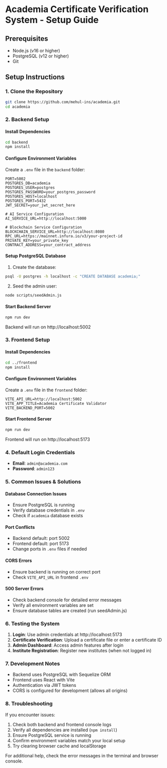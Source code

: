 # Academia Certificate Verification System - Setup Guide

## Prerequisites
- Node.js (v16 or higher)
- PostgreSQL (v12 or higher)
- Git

## Setup Instructions

### 1. Clone the Repository
```bash
git clone https://github.com/mehul-ins/academia.git
cd academia
```

### 2. Backend Setup

#### Install Dependencies
```bash
cd backend
npm install
```

#### Configure Environment Variables
Create a `.env` file in the `backend` folder:
```env
PORT=5002
POSTGRES_DB=academia
POSTGRES_USER=postgres
POSTGRES_PASSWORD=your_postgres_password
POSTGRES_HOST=localhost
POSTGRES_PORT=5432
JWT_SECRET=your_jwt_secret_here

# AI Service Configuration
AI_SERVICE_URL=http://localhost:5000

# Blockchain Service Configuration  
BLOCKCHAIN_SERVICE_URL=http://localhost:8080
RPC_URL=https://mainnet.infura.io/v3/your-project-id
PRIVATE_KEY=your_private_key
CONTRACT_ADDRESS=your_contract_address
```

#### Setup PostgreSQL Database
1. Create the database:
```bash
psql -U postgres -h localhost -c "CREATE DATABASE academia;"
```

2. Seed the admin user:
```bash
node scripts/seedAdmin.js
```

#### Start Backend Server
```bash
npm run dev
```
Backend will run on http://localhost:5002

### 3. Frontend Setup

#### Install Dependencies
```bash
cd ../frontend
npm install
```

#### Configure Environment Variables
Create a `.env` file in the `frontend` folder:
```env
VITE_API_URL=http://localhost:5002
VITE_APP_TITLE=Academia Certificate Validator
VITE_BACKEND_PORT=5002
```

#### Start Frontend Server
```bash
npm run dev
```
Frontend will run on http://localhost:5173

### 4. Default Login Credentials
- **Email**: `admin@academia.com`
- **Password**: `admin123`

### 5. Common Issues & Solutions

#### Database Connection Issues
- Ensure PostgreSQL is running
- Verify database credentials in `.env`
- Check if `academia` database exists

#### Port Conflicts
- Backend default: port 5002
- Frontend default: port 5173
- Change ports in `.env` files if needed

#### CORS Errors
- Ensure backend is running on correct port
- Check `VITE_API_URL` in frontend `.env`

#### 500 Server Errors
- Check backend console for detailed error messages
- Verify all environment variables are set
- Ensure database tables are created (run seedAdmin.js)

### 6. Testing the System

1. **Login**: Use admin credentials at http://localhost:5173
2. **Certificate Verification**: Upload a certificate file or enter a certificate ID
3. **Admin Dashboard**: Access admin features after login
4. **Institute Registration**: Register new institutes (when not logged in)

### 7. Development Notes

- Backend uses PostgreSQL with Sequelize ORM
- Frontend uses React with Vite
- Authentication via JWT tokens
- CORS is configured for development (allows all origins)

### 8. Troubleshooting

If you encounter issues:
1. Check both backend and frontend console logs
2. Verify all dependencies are installed (`npm install`)
3. Ensure PostgreSQL service is running
4. Confirm environment variables match your local setup
5. Try clearing browser cache and localStorage

For additional help, check the error messages in the terminal and browser console.